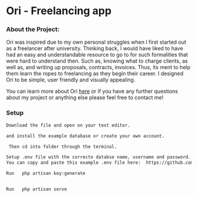 
# Ori - Freelancing app

### About the Project: 
Ori was inspired due to my own personal struggles when I first started out as a freelancer after university. 
Thinking back, I would have liked to have had an easy and understandable resource to go to for such formalities that were hard 
to understand then. Such as, knowing what to charge clients, as well as, and writing up proposals, contracts, invoices.
Thus, its ment to help them learn the ropes to freelancing as they begin their career. I designed Ori to be simple, user friendly and visually appealing. 

You can learn more about Ori [here](https://sabrina53.github.io/oriPromoSite/) 
or if you have any further questions about my project or anything else please feel free to contact me! 


### Setup
```bash
Download the file and open on your text editor. 
```
```bash
and install the example database or create your own account.
```
```bash
 Then cd into folder through the terminal.
```

```bash
Setup .env file with the correcto databse name, username and password. 
You can copy and paste this example .env file here:  https://github.com/laravel/laravel/blob/master/.env.example
```

```bash
Run   php artisan key:generate
```

```bash

Run   php artisan serve 
```

